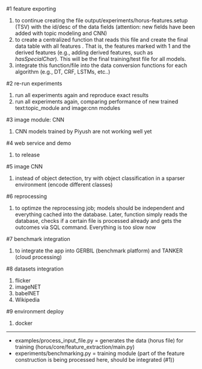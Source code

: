 #1 feature exporting
1. to continue creating the file output/experiments/horus-features.setup (TSV) with the id/desc of the data fields (attention: new fields have been added with topic modeling and CNN)
2. to create a centralized function that reads this file and create the final data table with all features .
That is, the features marked with 1 and the derived features (e.g., adding derived features, such as _hasSpecialChar_). This will be the final training/test file for all models.
3. integrate this function/file into the data conversion functions for each algorithm (e.g., DT, CRF, LSTMs, etc..)

#2 re-run experiments
1. run all experiments again and reproduce exact results
2. run all experiments again, comparing performance of new trained text:topic_module and image:cnn modules

#3 image module: CNN
1. CNN models trained by Piyush are not working well yet

#4 web service and demo
1. to release

#5 image CNN
1. instead of object detection, try with object classification in a sparser environment (encode different classes)

#6 reprocessing
1. to optimze the reprocessing job; models should be independent and everything cached into the database. Later, function simply reads the database,
checks if a certain file is processed already and gets the outcomes via SQL command. Everything is too slow now

#7 benchmark integration
1. to integrate the app into GERBIL (benchmark platform) and TANKER (cloud processing)

#8 datasets integration
1. flicker
2. imageNET
3. babelNET
4. Wikipedia

#9 environment deploy
1. docker

-----------------------------------------------------------------------------------------------
- examples/process_input_file.py = generates the data (horus file) for training (horus/core/feature_extraction/main.py)
- experiments/benchmarking.py = training module (part of the feature construction is being processed here, should be integrated (#1))

